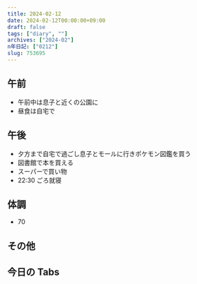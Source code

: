 ```yaml
---
title: 2024-02-12
date: 2024-02-12T00:00:00+09:00
draft: false
tags: ["diary", ""]
archives: ["2024-02"]
n年日記: ["0212"]
slug: 753695
---
```


## 午前

- 午前中は息子と近くの公園に
- 昼食は自宅で

## 午後

- 夕方まで自宅で過ごし息子とモールに行きポケモン図鑑を買う
- 図書館で本を買える
- スーパーで買い物
- 22:30 ごろ就寝

## 体調

- 70

## その他

## 今日の Tabs

